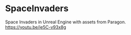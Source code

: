 # SpaceInvaders
Space Invaders in Unreal Engine with assets from Paragon.
https://youtu.be/je5C-v93x8g
